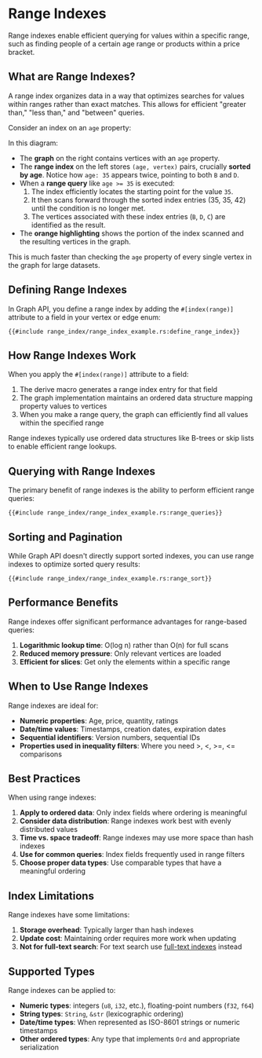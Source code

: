 # Range Indexes

Range indexes enable efficient querying for values within a specific range, such as finding people of a certain age
range or products within a price bracket.

## What are Range Indexes?

A range index organizes data in a way that optimizes searches for values within ranges rather than exact matches. This
allows for efficient "greater than," "less than," and "between" queries.

Consider an index on an `age` property:

<object data="./range_index/image.svg" title="Diagram showing a range index on age, highlighting nodes with age >= 35"></object>

In this diagram:

- The **graph** on the right contains vertices with an `age` property.
- The **range index** on the left stores `(age, vertex)` pairs, crucially **sorted by age**. Notice how `age: 35`
  appears twice, pointing to both `B` and `D`.
- When a **range query** like `age >= 35` is executed:
    1. The index efficiently locates the starting point for the value `35`.
    2. It then scans forward through the sorted index entries (35, 35, 42) until the condition is no longer met.
    3. The vertices associated with these index entries (`B`, `D`, `C`) are identified as the result.
- The **orange highlighting** shows the portion of the index scanned and the resulting vertices in the graph.

This is much faster than checking the `age` property of every single vertex in the graph for large datasets.

## Defining Range Indexes

In Graph API, you define a range index by adding the `#[index(range)]` attribute to a field in your vertex or edge enum:

```rust,noplayground
{{#include range_index/range_index_example.rs:define_range_index}}
```

## How Range Indexes Work

When you apply the `#[index(range)]` attribute to a field:

1. The derive macro generates a range index entry for that field
2. The graph implementation maintains an ordered data structure mapping property values to vertices
3. When you make a range query, the graph can efficiently find all values within the specified range

Range indexes typically use ordered data structures like B-trees or skip lists to enable efficient range lookups.

## Querying with Range Indexes

The primary benefit of range indexes is the ability to perform efficient range queries:

```rust,noplayground
{{#include range_index/range_index_example.rs:range_queries}}
```

## Sorting and Pagination

While Graph API doesn't directly support sorted indexes, you can use range indexes to optimize sorted query results:

```rust,noplayground
{{#include range_index/range_index_example.rs:range_sort}}
```

## Performance Benefits

Range indexes offer significant performance advantages for range-based queries:

1. **Logarithmic lookup time**: O(log n) rather than O(n) for full scans
2. **Reduced memory pressure**: Only relevant vertices are loaded
3. **Efficient for slices**: Get only the elements within a specific range

## When to Use Range Indexes

Range indexes are ideal for:

- **Numeric properties**: Age, price, quantity, ratings
- **Date/time values**: Timestamps, creation dates, expiration dates
- **Sequential identifiers**: Version numbers, sequential IDs
- **Properties used in inequality filters**: Where you need >, <, >=, <= comparisons

## Best Practices

When using range indexes:

1. **Apply to ordered data**: Only index fields where ordering is meaningful
2. **Consider data distribution**: Range indexes work best with evenly distributed values
3. **Time vs. space tradeoff**: Range indexes may use more space than hash indexes
4. **Use for common queries**: Index fields frequently used in range filters
5. **Choose proper data types**: Use comparable types that have a meaningful ordering

## Index Limitations

Range indexes have some limitations:

1. **Storage overhead**: Typically larger than hash indexes
2. **Update cost**: Maintaining order requires more work when updating
3. **Not for full-text search**: For text search use [full-text indexes](./full_text_index.md) instead

## Supported Types

Range indexes can be applied to:

- **Numeric types**: integers (`u8`, `i32`, etc.), floating-point numbers (`f32`, `f64`)
- **String types**: `String`, `&str` (lexicographic ordering)
- **Date/time types**: When represented as ISO-8601 strings or numeric timestamps
- **Other ordered types**: Any type that implements `Ord` and appropriate serialization